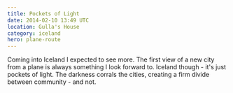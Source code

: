 ```yaml
---
title: Pockets of Light
date: 2014-02-10 13:49 UTC
location: Gulla's House
category: iceland
hero: plane-route
---
```


Coming into Iceland I expected to see more.  The first view of a new city from a plane is always something I look forward to.  Iceland though - it's just pockets of light.  The darkness corrals the cities, creating a firm divide between community - and not.
